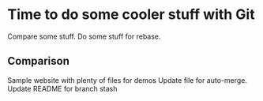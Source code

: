 # Time to do some cooler stuff with Git

Compare some stuff.
Do some stuff for rebase.

## Comparison

Sample website with plenty of files for demos
Update file for auto-merge.
Update README for branch stash
